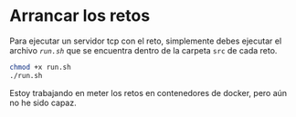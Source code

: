 # Arrancar los retos

Para ejecutar un servidor tcp con el reto, simplemente debes ejecutar el archivo *`run.sh`* que se encuentra dentro de la carpeta `src` de cada reto.

```bash
chmod +x run.sh
./run.sh
```

Estoy trabajando en meter los retos en contenedores de docker, pero aún no he sido capaz.